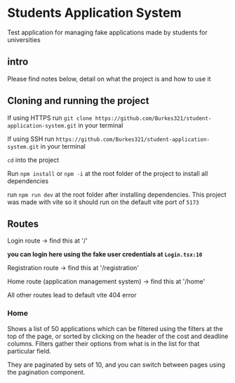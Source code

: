 # Students Application System

Test application for managing fake applications made by students for universities

## intro

Please find notes below, detail on what the project is and how to use it

## Cloning and running the project

If using HTTPS run `git clone https://github.com/Burkes321/student-application-system.git` in your terminal

If using SSH run `https://github.com/Burkes321/student-application-system.git` in your terminal

`cd` into the project

Run `npm install` or `npm -i` at the root folder of the project to install all dependencies

run `npm run dev` at the root folder after installing dependencies. This project was made with vite so it should run on the default vite port of `5173`

## Routes

Login route -> find this at '/'

**you can login here using the fake user credentials at `Login.tsx:10`**

Registration route -> find this at '/registration'

Home route (application management system) -> find this at '/home'

All other routes lead to default vite 404 error

### Home

Shows a list of 50 applications which can be filtered using the filters at the top of the page, or sorted by clicking on the header of the cost and deadline columns. Filters gather their options from what is in the list for that particular field.

They are paginated by sets of 10, and you can switch between pages using the pagination component.
